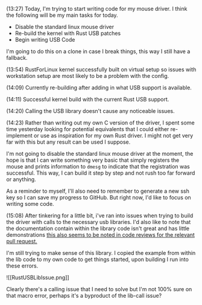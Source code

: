 (13:27)
Today, I'm trying to start writing code for my mouse driver. I think the following will be my main tasks for today.

+ Disable the standard linux mouse driver
+ Re-build the kernel with Rust USB patches
+ Begin writing USB Code

I'm going to do this on a clone in case I break things, this way I still have a fallback. 

(13:54)
RustForLinux kernel successfully built on virtual setup so issues with workstation setup are most likely to be a problem with the config.

(14:09)
Currently re-building after adding in what USB support is available.

(14:11)
Successful kernel build with the current Rust USB support.

(14:20)
Calling the USB library doesn't cause any noticeable issues.

(14:23)
Rather than writing out my own C version of the driver, I spent some time yesterday looking for potential equivalents that I could either re-implement or use as inspiration for my own Rust driver. I might not get very far with this but any result can be used I suppose.

I'm not going to disable the standard linux mouse driver at the moment, the hope is that I can write something very basic that simply registers the mouse and prints information to `dmesg` to indicate that the registration was successful. This way, I can build it step by step and not rush too far forward or anything. 

As a reminder to myself, I'll also need to remember to generate a new ssh key so I can save my progress to GitHub. But right now, I'd like to focus on writing some code. 


(15:08)
After tinkering for a little bit, i've ran into issues when trying to build the driver with calls to the necessary usb libraries. I'd also like to note that the documentation contain within the library code isn't great and has little demonstrations [this also seems to be noted in code reviews for the relevant pull request.](https://github.com/Rust-for-Linux/linux/pull/884#discussion_r978057218)

I'm still trying to make sense of this library. I copied the example from within the lib code to my own code to get things started, upon building I run into these errors. 

![[RustUSBLibIssue.png]]

Clearly there's a calling issue that I need to solve but I'm not 100% sure on that macro error, perhaps it's a byproduct of the lib-call issue? 